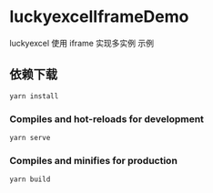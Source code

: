 # luckyexcelIframeDemo

luckyexcel 使用 iframe 实现多实例 示例

## 依赖下载

```
yarn install
```

### Compiles and hot-reloads for development

```
yarn serve
```

### Compiles and minifies for production

```
yarn build
```
